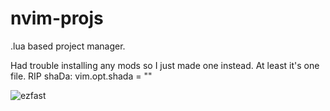 # nvim-projs
 .lua based project manager.

Had trouble installing any mods so I just made one instead.
At least it's one file.
RIP shaDa: vim.opt.shada = ""

![ezfast](https://github.com/samcoble/nvim-projs/assets/32228102/0a536a27-a5e3-4f13-a55b-b24014b85a40)
